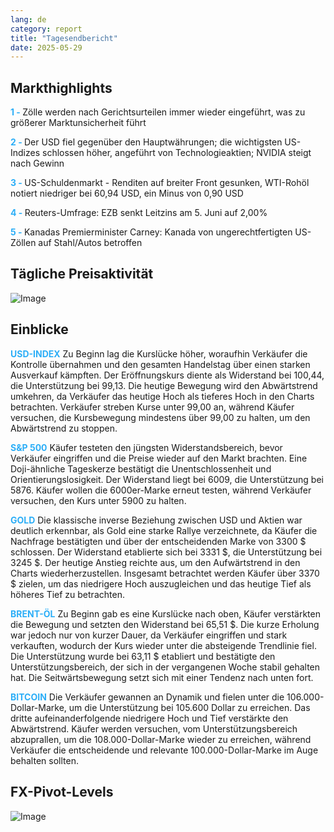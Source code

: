 ```yaml
---
lang: de
category: report
title: "Tagesendbericht"
date: 2025-05-29
---
```



<h2>Markthighlights</h2>
<strong style="color: #2caef7;">1 - </strong> Zölle werden nach Gerichtsurteilen immer wieder eingeführt, was zu größerer Marktunsicherheit führt

<strong style="color: #2caef7;">2 - </strong> Der USD fiel gegenüber den Hauptwährungen; die wichtigsten US-Indizes schlossen höher, angeführt von Technologieaktien; NVIDIA steigt nach Gewinn

<strong style="color: #2caef7;">3 - </strong> US-Schuldenmarkt - Renditen auf breiter Front gesunken, WTI-Rohöl notiert niedriger bei 60,94 USD, ein Minus von 0,90 USD

<strong style="color: #2caef7;">4 - </strong> Reuters-Umfrage: EZB senkt Leitzins am 5. Juni auf 2,00%

<strong style="color: #2caef7;">5 - </strong> Kanadas Premierminister Carney: Kanada von ungerechtfertigten US-Zöllen auf Stahl/Autos betroffen



<h2>Tägliche Preisaktivität</h2>
<img src="https://markleighedu.github.io/img/May-2025/29-May-2025/price.jpg" alt="Image"/>

<h2>Einblicke</h2>
<strong style="color: #2caef7;">USD-INDEX</strong> Zu Beginn lag die Kurslücke höher, woraufhin Verkäufer die Kontrolle übernahmen und den gesamten Handelstag über einen starken Ausverkauf kämpften. Der Eröffnungskurs diente als Widerstand bei 100,44, die Unterstützung bei 99,13. Die heutige Bewegung wird den Abwärtstrend umkehren, da Verkäufer das heutige Hoch als tieferes Hoch in den Charts betrachten. Verkäufer streben Kurse unter 99,00 an, während Käufer versuchen, die Kursbewegung mindestens über 99,00 zu halten, um den Abwärtstrend zu stoppen.

<strong style="color: #2caef7;">S&P 500</strong> Käufer testeten den jüngsten Widerstandsbereich, bevor Verkäufer eingriffen und die Preise wieder auf den Markt brachten. Eine Doji-ähnliche Tageskerze bestätigt die Unentschlossenheit und Orientierungslosigkeit. Der Widerstand liegt bei 6009, die Unterstützung bei 5876. Käufer wollen die 6000er-Marke erneut testen, während Verkäufer versuchen, den Kurs unter 5900 zu halten.

<strong style="color: #2caef7;">GOLD</strong> Die klassische inverse Beziehung zwischen USD und Aktien war deutlich erkennbar, als Gold eine starke Rallye verzeichnete, da Käufer die Nachfrage bestätigten und über der entscheidenden Marke von 3300 $ schlossen. Der Widerstand etablierte sich bei 3331 $, die Unterstützung bei 3245 $. Der heutige Anstieg reichte aus, um den Aufwärtstrend in den Charts wiederherzustellen. Insgesamt betrachtet werden Käufer über 3370 $ zielen, um das niedrigere Hoch auszugleichen und das heutige Tief als höheres Tief zu betrachten.

<strong style="color: #2caef7;">BRENT-ÖL</strong> Zu Beginn gab es eine Kurslücke nach oben, Käufer verstärkten die Bewegung und setzten den Widerstand bei 65,51 $. Die kurze Erholung war jedoch nur von kurzer Dauer, da Verkäufer eingriffen und stark verkauften, wodurch der Kurs wieder unter die absteigende Trendlinie fiel. Die Unterstützung wurde bei 63,11 $ etabliert und bestätigte den Unterstützungsbereich, der sich in der vergangenen Woche stabil gehalten hat. Die Seitwärtsbewegung setzt sich mit einer Tendenz nach unten fort.

<strong style="color: #2caef7;">BITCOIN</strong> Die Verkäufer gewannen an Dynamik und fielen unter die 106.000-Dollar-Marke, um die Unterstützung bei 105.600 Dollar zu erreichen. Das dritte aufeinanderfolgende niedrigere Hoch und Tief verstärkte den Abwärtstrend. Käufer werden versuchen, vom Unterstützungsbereich abzuprallen, um die 108.000-Dollar-Marke wieder zu erreichen, während Verkäufer die entscheidende und relevante 100.000-Dollar-Marke im Auge behalten sollten.



<h2>FX-Pivot-Levels</h2>
<img src="https://markleighedu.github.io/img/May-2025/29-May-2025/pivot.jpg" alt="Image"/>